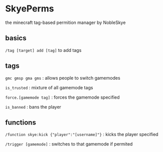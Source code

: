 # SkyePerms
the minecraft tag-based permition manager by NobleSkye


## basics
```/tag [target] add [tag]``` to add tags


## tags
```gmc gmsp gma gms``` : allows people to switch gamemodes

```is_trusted``` : mixture of all gamemode tags

```force.[gamemode tag]``` : forces the gamemode specified

```is_banned``` : bans the player


## functions
```/function skye:kick {"player":"[username]"}``` : kicks the player specified

```/trigger [gamemode]``` : switches to that gamemode if permited
